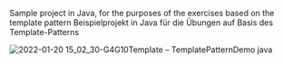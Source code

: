 
Sample project in Java, for the purposes of the exercises based on the template pattern
Beispielprojekt in Java für die Übungen auf Basis des Template-Patterns


![2022-01-20 15_02_30-G4G10Template – TemplatePatternDemo java](https://user-images.githubusercontent.com/55690923/150353360-6d0434d6-916c-4c92-b9b4-184127d3649d.png)

